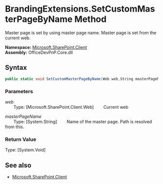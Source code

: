 # BrandingExtensions.SetCustomMasterPageByName Method  
Master page is set by using master page name. Master page is set from the current web.  

**Namespace:** [Microsoft.SharePoint.Client](Microsoft.SharePoint.Client.md)  
**Assembly:** OfficeDevPnP.Core.dll  
## Syntax
```C#
public static void SetCustomMasterPageByName(Web web,String masterPageName)
```
### Parameters
*web*  
&emsp;&emsp;Type: [Microsoft.SharePoint.Client.Web] 
&emsp;&emsp;Current web  
  
*masterPageName*  
&emsp;&emsp;Type: [System.String] 
&emsp;&emsp;Name of the master page. Path is resolved from this.  
  
### Return Value
Type: [System.Void]  

## See also
- [Microsoft.SharePoint.Client](Microsoft.SharePoint.Client.md)
